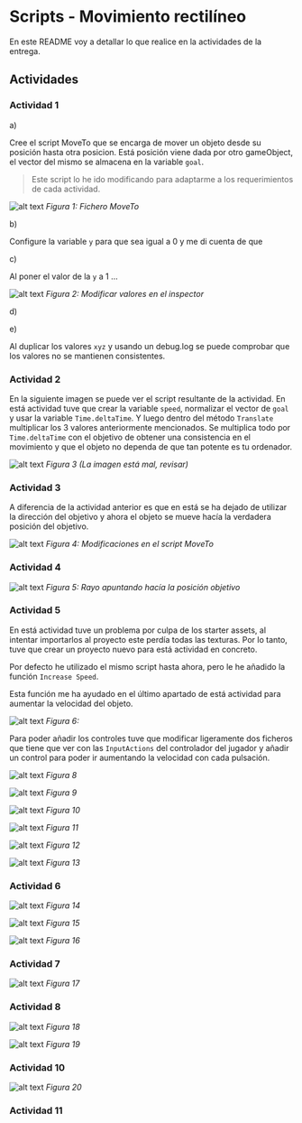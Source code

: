 # Scripts - Movimiento rectilíneo

En este README voy a detallar lo que realice en la actividades de la entrega.

## Actividades 

### Actividad 1

a)

Cree el script MoveTo que se encarga de mover un objeto desde su posición hasta otra posicion. Está posición viene dada por otro gameObject, el vector del mismo se almacena en la variable ```goal```. 
> Este script lo he ido modificando para adaptarme a los requerimientos de cada actividad.

![alt text](images/1.png)
*Figura 1: Fichero MoveTo*

b)

Configure la variable ```y``` para que sea igual a 0 y me di cuenta de que 

c)

Al poner el valor de la ```y``` a 1 ...

![alt text](images/1.1.png)
*Figura 2: Modificar valores en el inspector*

d)


e)

Al duplicar los valores ```xyz``` y usando un debug.log se puede comprobar que los valores no se mantienen consistentes.

### Actividad 2

En la siguiente imagen se puede ver el script resultante de la actividad. En está actividad tuve que crear la variable ```speed```, normalizar el vector de ```goal``` y usar la variable ```Time.deltaTime```. Y luego dentro del método ```Translate``` multiplicar los 3 valores anteriormente mencionados. Se multiplica todo por ```Time.deltaTime``` con el objetivo de obtener una consistencia en el movimiento y que el objeto no dependa de que tan potente es tu ordenador.

![alt text](images/2.png)
*Figura 3 (La imagen está mal, revisar)*

### Actividad 3

A diferencia de la actividad anterior es que en está se ha dejado de utilizar la dirección del objetivo y ahora el objeto se mueve hacía la verdadera posición del objetivo.

![alt text](images/3.png)
*Figura 4: Modificaciones en el script MoveTo*

### Actividad 4

![alt text](images/4.png)
*Figura 5: Rayo apuntando hacía la posición objetivo*

### Actividad 5

En está actividad tuve un problema por culpa de los starter assets, al intentar importarlos al proyecto este perdía todas las texturas. Por lo tanto, tuve que crear un proyecto nuevo para está actividad en concreto.

Por defecto he utilizado el mismo script hasta ahora, pero le he añadido la función ```Increase Speed```.

Esta función me ha ayudado en el último apartado de está actividad para aumentar la velocidad del objeto.

![alt text](images/5.1.png)
*Figura 6:*

Para poder añadir los controles tuve que modificar ligeramente dos ficheros que tiene que ver con las ```InputActions``` del controlador del jugador y añadir un control para poder ir aumentando la velocidad con cada pulsación.

![alt text](images/5.3.png)
*Figura 8*

![alt text](images/5.4.png)
*Figura 9*

![alt text](images/5.5_(FirstPersonController).png)
*Figura 10*

![alt text](images/5.6_(FirstPersonController).png)
*Figura 11*

![alt text](images/5.7_(StarterAssetsinput).png)
*Figura 12*

![alt text](images/5.8_(StarterAssetsinput).png)
*Figura 13*

### Actividad 6

![alt text](images/6.1.png)
*Figura 14*

![alt text](images/6.2.png)
*Figura 15*

![alt text](images/6.3.png)
*Figura 16*

### Actividad 7

![alt text](images/7.1.png)
*Figura 17*

### Actividad 8

![alt text](images/7.2.png)
*Figura 18*

![alt text](images/8.png)
*Figura 19*

### Actividad 10 

![alt text](images/10-11.png)
*Figura 20*

### Actividad 11
